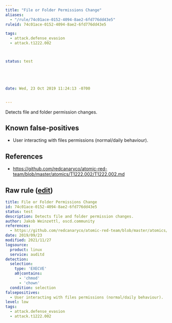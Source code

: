 ```yaml
---
title: "File or Folder Permissions Change"
aliases:
  - "/rule/74c01ace-0152-4094-8ae2-6fd776dd43e5"
ruleid: 74c01ace-0152-4094-8ae2-6fd776dd43e5

tags:
  - attack.defense_evasion
  - attack.t1222.002



status: test





date: Wed, 23 Oct 2019 11:24:13 -0700


---
```


Detects file and folder permission changes.

<!--more-->


## Known false-positives

* User interacting with files permissions (normal/daily behaviour).



## References

* https://github.com/redcanaryco/atomic-red-team/blob/master/atomics/T1222.002/T1222.002.md


## Raw rule ([edit](https://github.com/SigmaHQ/sigma/edit/master/rules/linux/auditd/lnx_auditd_file_or_folder_permissions.yml))
```yaml
title: File or Folder Permissions Change
id: 74c01ace-0152-4094-8ae2-6fd776dd43e5
status: test
description: Detects file and folder permission changes.
author: Jakob Weinzettl, oscd.community
references:
  - https://github.com/redcanaryco/atomic-red-team/blob/master/atomics/T1222.002/T1222.002.md
date: 2019/09/23
modified: 2021/11/27
logsource:
  product: linux
  service: auditd
detection:
  selection:
    type: 'EXECVE'
    a0|contains:
      - 'chmod'
      - 'chown'
  condition: selection
falsepositives:
  - User interacting with files permissions (normal/daily behaviour).
level: low
tags:
  - attack.defense_evasion
  - attack.t1222.002

```
